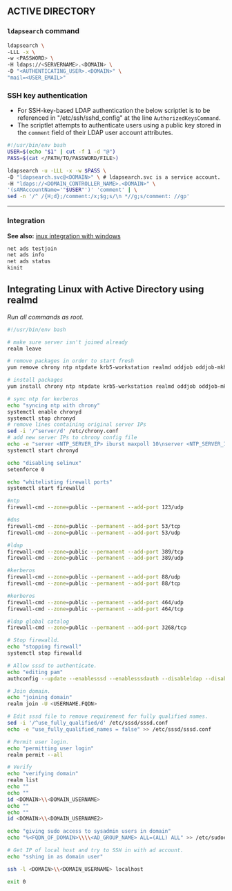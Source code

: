 
## ACTIVE DIRECTORY

### `ldapsearch` command

```bash
ldapsearch \
-LLL -x \
-w <PASSWORD> \
-H ldaps://<SERVERNAME>.<DOMAIN> \
-D "<AUTHENTICATING_USER>.<DOMAIN>" \
"mail=<USER_EMAIL>"
```

### SSH key authentication

- For SSH-key-based LDAP authentication the below scriptlet is to be referenced in "/etc/ssh/sshd_config" at the line `AuthorizedKeysCommand`.
- The scriptlet attempts to authenticate users using a public key stored in the `comment` field of their LDAP user account attributes.

```bash
#!/usr/bin/env bash
USER=$(echo "$1" | cut -f 1 -d "@")
PASS=$(cat </PATH/TO/PASSWORD/FILE>)

ldapsearch -u -LLL -x -w $PASS \
-D "ldapsearch.svc@<DOMAIN>" \ # ldapsearch.svc is a service account.
-H "ldaps://<DOMAIN_CONTROLLER_NAME>.<DOMAIN>" \
'(sAMAccountName='"$USER"')' 'comment' | \
sed -n '/^ /{H;d};/comment:/x;$g;s/\n *//g;s/comment: //gp'
```

---
### Integration

**See also:** [inux integration with windows](https://access.redhat.com/documentation/en-us/red_hat_enterprise_linux/7/html-single/windows_integration_guide/#sssd-ad-proc)  

```bash
net ads testjoin
net ads info
net ads status
kinit
```

## Integrating Linux with Active Directory using realmd

*Run all commands as root.*

```bash
#!/usr/bin/env bash

# make sure server isn't joined already
realm leave

# remove packages in order to start fresh
yum remove chrony ntp ntpdate krb5-workstation realmd oddjob oddjob-mkhomedir sssd samba-common-tools libsss_simpleifp sssd-tools dconf adcli -y

# install packages
yum install chrony ntp ntpdate krb5-workstation realmd oddjob oddjob-mkhomedir sssd samba-common-tools libsss_simpleifp sssd-tools dconf adcli -y

# sync ntp for kerberos
echo "syncing ntp with chrony"
systemctl enable chronyd
systemctl stop chronyd
# remove lines containing original server IPs
sed -i '/^server/d' /etc/chrony.conf
# add new server IPs to chrony config file
echo -e "server <NTP_SERVER_IP> iburst maxpoll 10\nserver <NTP_SERVER_IP2> iburst maxpoll 10\n$(cat /etc/chrony.conf)" > /etc/chrony.conf
systemctl start chronyd

echo "disabling selinux"
setenforce 0

echo "whitelisting firewall ports"
systemctl start firewalld

#ntp
firewall-cmd --zone=public --permanent --add-port 123/udp

#dns
firewall-cmd --zone=public --permanent --add-port 53/tcp
firewall-cmd --zone=public --permanent --add-port 53/udp

#ldap
firewall-cmd --zone=public --permanent --add-port 389/tcp
firewall-cmd --zone=public --permanent --add-port 389/udp

#kerberos
firewall-cmd --zone=public --permanent --add-port 88/udp
firewall-cmd --zone=public --permanent --add-port 88/tcp

#kerberos
firewall-cmd --zone=public --permanent --add-port 464/udp
firewall-cmd --zone=public --permanent --add-port 464/tcp

#ldap global catalog
firewall-cmd --zone=public --permanent --add-port 3268/tcp

# Stop firewalld.
echo "stopping firewall"
systemctl stop firewalld

# Allow sssd to authenticate.
echo "editing pam"
authconfig --update --enablesssd --enablesssdauth --disableldap --disableldapauth --disablekrb5

# Join domain.
echo "joining domain"
realm join -U <USERNAME.FQDN>

# Edit sssd file to remove requirement for fully qualified names.
sed -i '/^use_fully_qualified/d' /etc/sssd/sssd.conf
echo -e "use_fully_qualified_names = false" >> /etc/sssd/sssd.conf

# Permit user login.
echo "permitting user login"
realm permit --all

# Verify
echo "verifying domain"
realm list
echo ""
echo ""
id <DOMAIN>\\<DOMAIN_USERNAME>
echo ""
echo ""
id <DOMAIN>\\<DOMAIN_USERNAME2>

echo "giving sudo access to sysadmin users in domain"
echo "%<FQDN_OF_DOMAIN>\\\\<AD_GROUP_NAME> ALL=(ALL) ALL" >> /etc/sudoers

# Get IP of local host and try to SSH in with ad account.
echo "sshing in as domain user"

ssh -l <DOMAIN>\\<DOMAIN_USERNAME> localhost

exit 0
```


